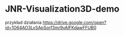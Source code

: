 # JNR-Visualization3D-demo

przykład działania
https://drive.google.com/open?id=1O64AO3LvSApSorf3mr9vAlFKdawFFUB0
